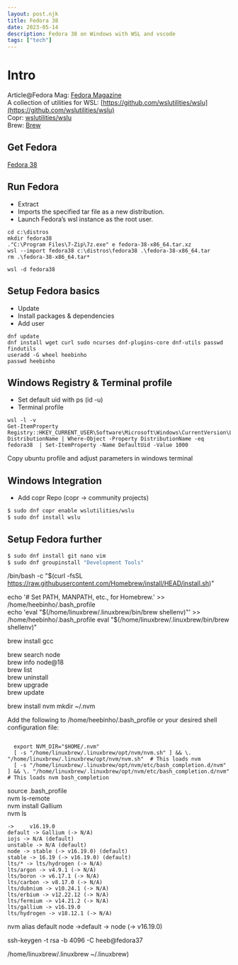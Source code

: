 ```yaml
---
layout: post.njk
title: Fedora 38
date: 2023-05-14
description: Fedora 38 on Windows with WSL and vscode
tags: ["tech"]
---  
```

# Intro   
Article@Fedora Mag: [Fedora Magazine](https://fedoramagazine.org/wsl-fedora-33/)  
A collection of utilities for WSL: [https://github.com/wslutilities/wslu](https://github.com/wslutilities/wslu)  
Copr: [wslutilities/wslu](https://copr.fedorainfracloud.org/coprs/wslutilities/wslu/)  
Brew: [Brew](https://fedoramagazine.org/using-homebrew-package-manager-on-fedora-linux/)


## Get Fedora

[Fedora 38](https://github.com/fedora-cloud/docker-brew-fedora/tree/38/x86_64)

## Run Fedora
* Extract
* Imports the specified tar file as a new distribution.
* Launch Fedora’s wsl instance as the root user.


```
cd c:\distros
mkdir fedora38
."C:\Program Files\7-Zip\7z.exe" e fedora-38-x86_64.tar.xz
wsl --import fedora38 c:\distros\fedora38 .\fedora-38-x86_64.tar
rm .\fedora-38-x86_64.tar*

wsl -d fedora38
```

## Setup Fedora basics

* Update
* Install packages & dependencies
* Add user

```
dnf update
dnf install wget curl sudo ncurses dnf-plugins-core dnf-utils passwd findutils
useradd -G wheel heebinho
passwd heebinho
```

## Windows Registry & Terminal profile

* Set default uid with ps (id -u)
* Terminal profile

```
wsl -l -v
Get-ItemProperty Registry::HKEY_CURRENT_USER\Software\Microsoft\Windows\CurrentVersion\Lxss\*\ DistributionName | Where-Object -Property DistributionName -eq fedora38  | Set-ItemProperty -Name DefaultUid -Value 1000
```
Copy ubuntu profile and adjust parameters in windows terminal

## Windows Integration

* Add copr Repo (copr -> community projects)

```bash
$ sudo dnf copr enable wslutilities/wslu
$ sudo dnf install wslu
```


## Setup Fedora further

```bash
$ sudo dnf install git nano vim 
$ sudo dnf groupinstall "Development Tools"  

```


/bin/bash -c "$(curl -fsSL https://raw.githubusercontent.com/Homebrew/install/HEAD/install.sh)"  

echo '# Set PATH, MANPATH, etc., for Homebrew.' >> /home/heebinho/.bash_profile  
echo 'eval "$(/home/linuxbrew/.linuxbrew/bin/brew shellenv)"' >> /home/heebinho/.bash_profile  
eval "$(/home/linuxbrew/.linuxbrew/bin/brew shellenv)"  

brew install gcc  

brew search node  
brew info node@18  
brew list  
brew uninstall <formula>  
brew upgrade <formula>  
brew update  


brew install nvm 
mkdir ~/.nvm  

Add the following to /home/heebinho/.bash_profile or your desired shell configuration file:  
```

  export NVM_DIR="$HOME/.nvm"
  [ -s "/home/linuxbrew/.linuxbrew/opt/nvm/nvm.sh" ] && \. "/home/linuxbrew/.linuxbrew/opt/nvm/nvm.sh"  # This loads nvm
  [ -s "/home/linuxbrew/.linuxbrew/opt/nvm/etc/bash_completion.d/nvm" ] && \. "/home/linuxbrew/.linuxbrew/opt/nvm/etc/bash_completion.d/nvm"  # This loads nvm bash_completion
```

source .bash_profile  
nvm ls-remote  
nvm install Gallium  
nvm ls  
```
->     v16.19.0
default -> Gallium (-> N/A)
iojs -> N/A (default)
unstable -> N/A (default)
node -> stable (-> v16.19.0) (default)
stable -> 16.19 (-> v16.19.0) (default)
lts/* -> lts/hydrogen (-> N/A)
lts/argon -> v4.9.1 (-> N/A)
lts/boron -> v6.17.1 (-> N/A)
lts/carbon -> v8.17.0 (-> N/A)
lts/dubnium -> v10.24.1 (-> N/A)
lts/erbium -> v12.22.12 (-> N/A)
lts/fermium -> v14.21.2 (-> N/A)
lts/gallium -> v16.19.0
lts/hydrogen -> v18.12.1 (-> N/A)
```


nvm alias default node
->default -> node (-> v16.19.0)


ssh-keygen -t rsa -b 4096 -C heeb@fedora37


/home/linuxbrew/.linuxbrew 
~/.linuxbrew)

